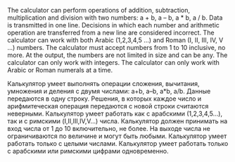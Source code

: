 The calculator can perform operations of addition, subtraction, multiplication and division with two numbers: a + b, a – b, a * b, a / b. Data is transmitted in one line. Decisions in which each number and arithmetic operation are transferred from a new line are considered incorrect.
The calculator can work with both Arabic (1,2,3,4,5 ...) and Roman (I, II, III, IV, V ...) numbers.
The calculator must accept numbers from 1 to 10 inclusive, no more. At the output, the numbers are not limited in size and can be any.
The calculator can only work with integers.
The calculator can only work with Arabic or Roman numerals at a time.


Калькулятор умеет выполнять операции сложения, вычитания, умножения и деления с двумя числами: a+b, a–b, a*b, a/b. Данные передаются в одну строку. Решения, в которых каждое число и арифмитеческая операция передаются с новой строки считаются неверными.
Калькулятор умеет работать как с арабскими (1,2,3,4,5…), так и с римскими (I,II,III,IV,V…) числа.
Калькулятор должен принимать на вход числа от 1 до 10 включительно, не более. На выходе числа не ограничиваются по величине и могут быть любыми.
Калькулятор умеет работать только с целыми числами.
Калькулятор умеет работать только с арабскими или римскими цифрами одновременно.
